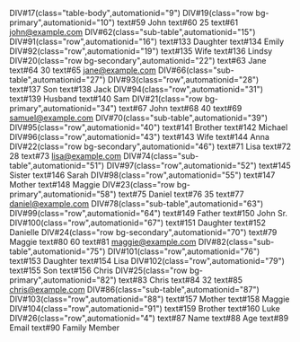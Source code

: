 DIV#17(class="table-body",automationid="9")
 DIV#19(class="row bg-primary",automationid="10")
  text#59 John
  text#60 25
  text#61 john@example.com
  DIV#62(class="sub-table",automationid="15")
   DIV#91(class="row",automationid="16")
    text#133 Daughter
    text#134 Emily
   DIV#92(class="row",automationid="19")
    text#135 Wife
    text#136 Lindsy
 DIV#20(class="row bg-secondary",automationid="22")
  text#63 Jane
  text#64 30
  text#65 jane@example.com
  DIV#66(class="sub-table",automationid="27")
   DIV#93(class="row",automationid="28")
    text#137 Son
    text#138 Jack
   DIV#94(class="row",automationid="31")
    text#139 Husband
    text#140 Sam
 DIV#21(class="row bg-primary",automationid="34")
  text#67 John
  text#68 40
  text#69 samuel@example.com
  DIV#70(class="sub-table",automationid="39")
   DIV#95(class="row",automationid="40")
    text#141 Brother
    text#142 Michael
   DIV#96(class="row",automationid="43")
    text#143 Wife
    text#144 Anna
 DIV#22(class="row bg-secondary",automationid="46")
  text#71 Lisa
  text#72 28
  text#73 lisa@example.com
  DIV#74(class="sub-table",automationid="51")
   DIV#97(class="row",automationid="52")
    text#145 Sister
    text#146 Sarah
   DIV#98(class="row",automationid="55")
    text#147 Mother
    text#148 Maggie
 DIV#23(class="row bg-primary",automationid="58")
  text#75 Daniel
  text#76 35
  text#77 daniel@example.com
  DIV#78(class="sub-table",automationid="63")
   DIV#99(class="row",automationid="64")
    text#149 Father
    text#150 John Sr.
   DIV#100(class="row",automationid="67")
    text#151 Daughter
    text#152 Danielle
 DIV#24(class="row bg-secondary",automationid="70")
  text#79 Maggie
  text#80 60
  text#81 maggie@example.com
  DIV#82(class="sub-table",automationid="75")
   DIV#101(class="row",automationid="76")
    text#153 Daughter
    text#154 Lisa
   DIV#102(class="row",automationid="79")
    text#155 Son
    text#156 Chris
 DIV#25(class="row bg-primary",automationid="82")
  text#83 Chris
  text#84 32
  text#85 chris@example.com
  DIV#86(class="sub-table",automationid="87")
   DIV#103(class="row",automationid="88")
    text#157 Mother
    text#158 Maggie
   DIV#104(class="row",automationid="91")
    text#159 Brother
    text#160 Luke
DIV#26(class="row",automationid="4")
 text#87 Name
 text#88 Age
 text#89 Email
 text#90 Family Member